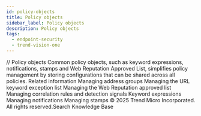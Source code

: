 ```yaml
---
id: policy-objects
title: Policy objects
sidebar_label: Policy objects
description: Policy objects
tags:
  - endpoint-security
  - trend-vision-one
---
```


/*<![CDATA[*/ $('#title').html($('meta[name=map-description]').attr('content')); /*]]>*/ Policy objects Common policy objects, such as keyword expressions, notifications, stamps and Web Reputation Approved List, simplifies policy management by storing configurations that can be shared across all policies. Related information Managing address groups Managing the URL keyword exception list Managing the Web Reputation approved list Managing correlation rules and detection signals Keyword expressions Managing notifications Managing stamps © 2025 Trend Micro Incorporated. All rights reserved.Search Knowledge Base